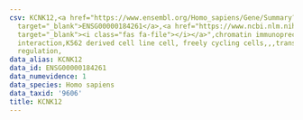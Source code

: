 ```yaml
---
csv: KCNK12,<a href="https://www.ensembl.org/Homo_sapiens/Gene/Summary?db=core;g=ENSG00000184261"
  target="_blank">ENSG00000184261</a>,<a href="https://www.ncbi.nlm.nih.gov/pubmed/23959860"
  target="_blank"><i class="fas fa-file"></i></a>",chromatin immunoprecipitation assay,direct
  interaction,K562 derived cell line cell, freely cycling cells,,,transcriptional
  regulation,
data_alias: KCNK12
data_id: ENSG00000184261
data_numevidence: 1
data_species: Homo sapiens
data_taxid: '9606'
title: KCNK12
---
```

